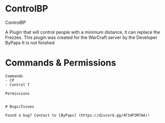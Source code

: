 # ControlBP

ControlBP 

A Plugin that will control people with a minimum distance, it can replace the Frezzes. This plugin was created for the WarCraft server by the Developer ByPaps It is not finished

# Commands & Permissions

```
Commands
- CP 
- Control T

Permissions 


# Bugs/Issues

Found a bug? Contact to [ByPaps] (https://discord.gg/4F34P3M7AA)!
```
